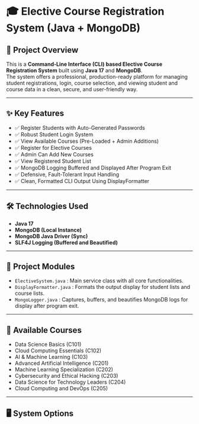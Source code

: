 # 🎓 Elective Course Registration System (Java + MongoDB)

## 📌 Project Overview
This is a **Command-Line Interface (CLI) based Elective Course Registration System** built using **Java 17** and **MongoDB**.  
The system offers a professional, production-ready platform for managing student registrations, login, course selection, and viewing student and course data in a clean, secure, and user-friendly way.

---

## ✨ Key Features
- ✅ Register Students with Auto-Generated Passwords
- ✅ Robust Student Login System
- ✅ View Available Courses (Pre-Loaded + Admin Additions)
- ✅ Register for Elective Courses
- ✅ Admin Can Add New Courses
- ✅ View Registered Student List
- ✅ MongoDB Logging Buffered and Displayed After Program Exit
- ✅ Defensive, Fault-Tolerant Input Handling
- ✅ Clean, Formatted CLI Output Using DisplayFormatter

---

## 🛠️ Technologies Used
- **Java 17**
- **MongoDB (Local Instance)**
- **MongoDB Java Driver (Sync)**
- **SLF4J Logging (Buffered and Beautified)**

---

## 🔗 Project Modules
- `ElectiveSystem.java` : Main service class with all core functionalities.
- `DisplayFormatter.java` : Formats the output display for student lists and course lists.
- `MongoLogger.java` : Captures, buffers, and beautifies MongoDB logs for display after program exit.

---

## 📂 Available Courses
- Data Science Basics (C101)
- Cloud Computing Essentials (C102)
- AI & Machine Learning (C103)
- Advanced Artificial Intelligence (C201)
- Machine Learning Specialization (C202)
- Cybersecurity and Ethical Hacking (C203)
- Data Science for Technology Leaders (C204)
- Cloud Computing and DevOps (C205)

---

## 🖥️ System Options
